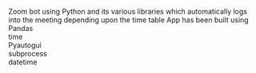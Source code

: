  Zoom bot using Python and its various libraries which automatically logs into the meeting depending upon the time table
App has been built using</br>
Pandas</br>
time</br>
Pyautogui</br>
subprocess</br>
datetime</br>
